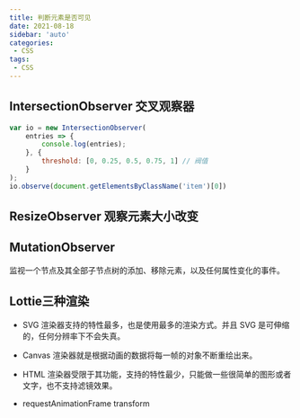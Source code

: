 ```yaml
---
title: 判断元素是否可见
date: 2021-08-18
sidebar: 'auto'
categories:
 - CSS
tags:
 - CSS
---
```


##  IntersectionObserver 交叉观察器
```js
var io = new IntersectionObserver(
    entries => {
        console.log(entries);
    }, {
        threshold: [0, 0.25, 0.5, 0.75, 1] // 阀值
    }
);
io.observe(document.getElementsByClassName('item')[0])
```

##  ResizeObserver 观察元素大小改变

##  MutationObserver
监视一个节点及其全部子节点树的添加、移除元素，以及任何属性变化的事件。

##  Lottie三种渲染
-   SVG 渲染器支持的特性最多，也是使用最多的渲染方式。并且 SVG 是可伸缩的，任何分辨率下不会失真。
-   Canvas 渲染器就是根据动画的数据将每一帧的对象不断重绘出来。
-   HTML 渲染器受限于其功能，支持的特性最少，只能做一些很简单的图形或者文字，也不支持滤镜效果。

-   requestAnimationFrame transform